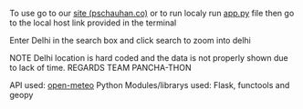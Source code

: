 To use go to our [site (pschauhan.co)](https://pschauhan.co/) or to run localy run [app.py](app.py) file then go to the local host link provided in the terminal


Enter Delhi in the search box and click search to zoom into delhi

NOTE Delhi location is hard coded and the data is not properly shown due to lack of time.
REGARDS
TEAM PANCHA-THON


API used: [open-meteo](https://open-meteo.com)
Python Modules/librarys used: Flask, functools and geopy
